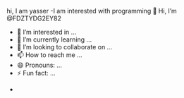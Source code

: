 hi, I am yasser
-I am interested with programming
👋 Hi, I’m @FDZTYDG2EY82
- 👀 I’m interested in ...
- 🌱 I’m currently learning ...
- 💞️ I’m looking to collaborate on ...
- 📫 How to reach me ...
- 😄 Pronouns: ...
- ⚡ Fun fact: ...


*
<!---
FDZTYDG2EY82/FDZTYDG2EY82 is a ✨ special ✨ repository because its `README.md` (this file) appears on your GitHub profile.
You can click the Preview link to take a look at your changes.
--->
